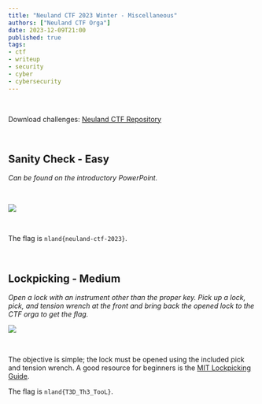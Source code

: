 ```yaml
---
title: "Neuland CTF 2023 Winter - Miscellaneous"
authors: ["Neuland CTF Orga"]
date: 2023-12-09T21:00
published: true
tags:
- ctf
- writeup
- security
- cyber
- cybersecurity
---
```


</br>

Download challenges: [Neuland CTF Repository](https://github.com/neuland-ingolstadt/Neuland-CTF-2023-Winter)

</br>

## Sanity Check - Easy
*Can be found on the introductory PowerPoint.*

</br>

![](../../src/blog/images/neuland-ctf-12-2023/sanity.png)

</br>

The flag is `nland{neuland-ctf-2023}`.

</br>

## Lockpicking - Medium
*Open a lock with an instrument other than the proper key.
Pick up a lock, pick, and tension wrench at the front and bring back the opened lock to the CTF orga to get the flag.*

![](../../src/blog/images/neuland-ctf-12-2023/lockpicking.jpg)

</br>

The objective is simple; the lock must be opened using the included pick and tension wrench. A good resource for beginners is the [MIT Lockpicking Guide](https://blog.ssdev.org/lockpicking/MIT_D/MIT-Handbuch.pdf).

The flag is `nland{T3D_Th3_TooL}`.
